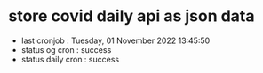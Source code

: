 # store covid daily api as json data

- last cronjob : Tuesday, 01 November 2022 13:45:50
- status og cron : success
- status daily cron : success
      
      